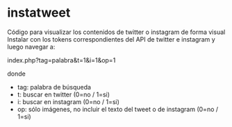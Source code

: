 instatweet
==========

Código para visualizar los contenidos de twitter o instagram de forma visual
Instalar con los tokens correspondientes del API de twitter e instagram y luego navegar a:

index.php?tag=palabra&t=1&i=1&op=1

donde
- tag: palabra de búsqueda
- t: buscar en twitter (0=no / 1=si)
- i: buscar en instagram (0=no / 1=si)
- op: sólo imágenes, no incluir el texto del tweet o de instagram (0=no / 1=si)
